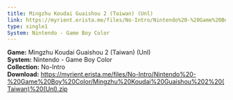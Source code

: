 ```yaml
---
title: Mingzhu Koudai Guaishou 2 (Taiwan) (Unl)
link: https://myrient.erista.me/files/No-Intro/Nintendo%20-%20Game%20Boy%20Color/Mingzhu%20Koudai%20Guaishou%202%20(Taiwan)%20(Unl).zip
type: single1
System: Nintendo - Game Boy Color
---
```

<b>Game:</b> Mingzhu Koudai Guaishou 2 (Taiwan) (Unl)<br>
<b>System:</b> Nintendo - Game Boy Color<br>
<b>Collection:</b> No-Intro<br>
<b>Download:</b> https://myrient.erista.me/files/No-Intro/Nintendo%20-%20Game%20Boy%20Color/Mingzhu%20Koudai%20Guaishou%202%20(Taiwan)%20(Unl).zip